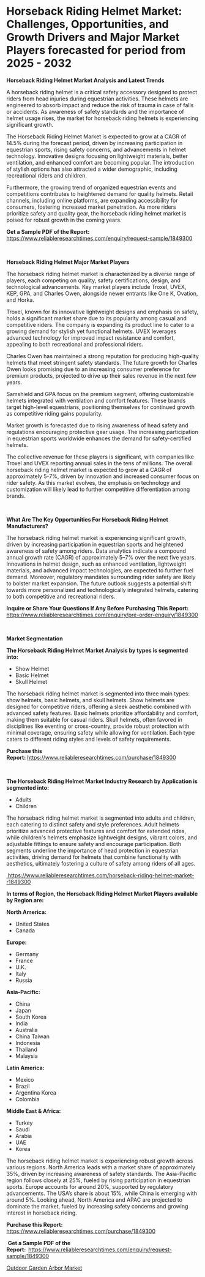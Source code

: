 <p><h1>Horseback Riding Helmet Market: Challenges, Opportunities, and Growth Drivers and Major Market Players forecasted for period from 2025 - 2032</h1></p><p><strong>Horseback Riding Helmet Market Analysis and Latest Trends</strong></p>
<p><p>A horseback riding helmet is a critical safety accessory designed to protect riders from head injuries during equestrian activities. These helmets are engineered to absorb impact and reduce the risk of trauma in case of falls or accidents. As awareness of safety standards and the importance of helmet usage rises, the market for horseback riding helmets is experiencing significant growth.</p><p>The Horseback Riding Helmet Market is expected to grow at a CAGR of 14.5% during the forecast period, driven by increasing participation in equestrian sports, rising safety concerns, and advancements in helmet technology. Innovative designs focusing on lightweight materials, better ventilation, and enhanced comfort are becoming popular. The introduction of stylish options has also attracted a wider demographic, including recreational riders and children.</p><p>Furthermore, the growing trend of organized equestrian events and competitions contributes to heightened demand for quality helmets. Retail channels, including online platforms, are expanding accessibility for consumers, fostering increased market penetration. As more riders prioritize safety and quality gear, the horseback riding helmet market is poised for robust growth in the coming years.</p></p>
<p><strong>Get a Sample PDF of the Report:&nbsp;</strong> <a href="https://www.reliableresearchtimes.com/enquiry/request-sample/1849300?utm_campaign=3207&utm_medium=2&utm_source=Github&utm_content=ia&utm_term=05042025&utm_id=horseback-riding-helmet">https://www.reliableresearchtimes.com/enquiry/request-sample/1849300</a></p>
<p>&nbsp;</p>
<p><strong>Horseback Riding Helmet Major Market Players</strong></p>
<p><p>The horseback riding helmet market is characterized by a diverse range of players, each competing on quality, safety certifications, design, and technological advancements. Key market players include Troxel, UVEX, KEP, GPA, and Charles Owen, alongside newer entrants like One K, Ovation, and Horka. </p><p>Troxel, known for its innovative lightweight designs and emphasis on safety, holds a significant market share due to its popularity among casual and competitive riders. The company is expanding its product line to cater to a growing demand for stylish yet functional helmets. UVEX leverages advanced technology for improved impact resistance and comfort, appealing to both recreational and professional riders.</p><p>Charles Owen has maintained a strong reputation for producing high-quality helmets that meet stringent safety standards. The future growth for Charles Owen looks promising due to an increasing consumer preference for premium products, projected to drive up their sales revenue in the next few years.</p><p>Samshield and GPA focus on the premium segment, offering customizable helmets integrated with ventilation and comfort features. These brands target high-level equestrians, positioning themselves for continued growth as competitive riding gains popularity.</p><p>Market growth is forecasted due to rising awareness of head safety and regulations encouraging protective gear usage. The increasing participation in equestrian sports worldwide enhances the demand for safety-certified helmets.</p><p>The collective revenue for these players is significant, with companies like Troxel and UVEX reporting annual sales in the tens of millions. The overall horseback riding helmet market is expected to grow at a CAGR of approximately 5-7%, driven by innovation and increased consumer focus on rider safety. As this market evolves, the emphasis on technology and customization will likely lead to further competitive differentiation among brands.</p></p>
<p>&nbsp;</p>
<p><strong>What Are The Key Opportunities For Horseback Riding Helmet Manufacturers?</strong></p>
<p><p>The horseback riding helmet market is experiencing significant growth, driven by increasing participation in equestrian sports and heightened awareness of safety among riders. Data analytics indicate a compound annual growth rate (CAGR) of approximately 5–7% over the next five years. Innovations in helmet design, such as enhanced ventilation, lightweight materials, and advanced impact technologies, are expected to further fuel demand. Moreover, regulatory mandates surrounding rider safety are likely to bolster market expansion. The future outlook suggests a potential shift towards more personalized and technologically integrated helmets, catering to both competitive and recreational riders.</p></p>
<p><strong>Inquire or Share Your Questions If Any Before Purchasing This Report:</strong> <a href="https://www.reliableresearchtimes.com/enquiry/pre-order-enquiry/1849300?utm_campaign=3207&utm_medium=2&utm_source=Github&utm_content=ia&utm_term=05042025&utm_id=horseback-riding-helmet">https://www.reliableresearchtimes.com/enquiry/pre-order-enquiry/1849300</a></p>
<p>&nbsp;</p>
<p><strong>Market Segmentation</strong></p>
<p><strong>The Horseback Riding Helmet Market Analysis by types is segmented into:</strong></p>
<p><ul><li>Show Helmet</li><li>Basic Helmet</li><li>Skull Helmet</li></ul></p>
<p><p>The horseback riding helmet market is segmented into three main types: show helmets, basic helmets, and skull helmets. Show helmets are designed for competitive riders, offering a sleek aesthetic combined with advanced safety features. Basic helmets prioritize affordability and comfort, making them suitable for casual riders. Skull helmets, often favored in disciplines like eventing or cross-country, provide robust protection with minimal coverage, ensuring safety while allowing for ventilation. Each type caters to different riding styles and levels of safety requirements.</p></p>
<p><strong>Purchase this Report:&nbsp;</strong><a href="https://www.reliableresearchtimes.com/purchase/1849300?utm_campaign=3207&utm_medium=2&utm_source=Github&utm_content=ia&utm_term=05042025&utm_id=horseback-riding-helmet">https://www.reliableresearchtimes.com/purchase/1849300</a></p>
<p>&nbsp;</p>
<p><strong>The Horseback Riding Helmet Market Industry Research by Application is segmented into:</strong></p>
<p><ul><li>Adults</li><li>Children</li></ul></p>
<p><p>The horseback riding helmet market is segmented into adults and children, each catering to distinct safety and style preferences. Adult helmets prioritize advanced protective features and comfort for extended rides, while children's helmets emphasize lightweight designs, vibrant colors, and adjustable fittings to ensure safety and encourage participation. Both segments underline the importance of head protection in equestrian activities, driving demand for helmets that combine functionality with aesthetics, ultimately fostering a culture of safety among riders of all ages.</p></p>
<p><a href="https://www.reliableresearchtimes.com/horseback-riding-helmet-market-r1849300?utm_campaign=3207&utm_medium=2&utm_source=Github&utm_content=ia&utm_term=05042025&utm_id=horseback-riding-helmet">&nbsp;https://www.reliableresearchtimes.com/horseback-riding-helmet-market-r1849300</a></p>
<p><strong>In terms of Region, the Horseback Riding Helmet Market Players available by Region are:</strong></p>
<p>
    <p> <strong> North America: </strong>
        <ul>
            <li>United States</li>
            <li>Canada</li>
        </ul>
        </p> 
    <p> <strong> Europe: </strong>
        <ul>
            <li>Germany</li>
            <li>France</li>
            <li>U.K.</li>
            <li>Italy</li>
            <li>Russia</li>
        </ul>
        </p> 
    <p> <strong> Asia-Pacific: </strong>
        <ul>
            <li>China</li>
            <li>Japan</li>
            <li>South Korea</li>
            <li>India</li>
            <li>Australia</li>
            <li>China Taiwan</li>
            <li>Indonesia</li>
            <li>Thailand</li>
            <li>Malaysia</li>
        </ul>
        </p> 
    <p> <strong> Latin America: </strong>
        <ul>
            <li>Mexico</li>
            <li>Brazil</li>
            <li>Argentina Korea</li>
            <li>Colombia</li>
        </ul>
        </p> 
    <p> <strong> Middle East & Africa: </strong>
        <ul>
            <li>Turkey</li>
            <li>Saudi</li>
            <li>Arabia</li>
            <li>UAE</li>
            <li>Korea</li>
        </ul>
    </p>
    </p>
<p><p>The horseback riding helmet market is experiencing robust growth across various regions. North America leads with a market share of approximately 35%, driven by increasing awareness of safety standards. The Asia-Pacific region follows closely at 25%, fueled by rising participation in equestrian sports. Europe accounts for around 20%, supported by regulatory advancements. The USA’s share is about 15%, while China is emerging with around 5%. Looking ahead, North America and APAC are projected to dominate the market, fueled by increasing safety concerns and growing interest in horseback riding.</p></p>
<p><strong>Purchase this Report: </strong><a href="https://www.reliableresearchtimes.com/purchase/1849300?utm_campaign=3207&utm_medium=2&utm_source=Github&utm_content=ia&utm_term=05042025&utm_id=horseback-riding-helmet">https://www.reliableresearchtimes.com/purchase/1849300</a></p>
<p>&nbsp;<strong>Get a Sample PDF of the Report:&nbsp;&nbsp;</strong><a href="https://www.reliableresearchtimes.com/enquiry/request-sample/1849300?utm_campaign=3207&utm_medium=2&utm_source=Github&utm_content=ia&utm_term=05042025&utm_id=horseback-riding-helmet">https://www.reliableresearchtimes.com/enquiry/request-sample/1849300</a></p>
<p><strong></strong></p>
<p><p><a href="https://github.com/dailyspunj47/Market-Research-Report-List-1/blob/main/outdoor-garden-arbor-market.md?utm_campaign=3207&utm_medium=2&utm_source=Github&utm_content=ia&utm_term=05042025&utm_id=horseback-riding-helmet">Outdoor Garden Arbor Market</a></p></p>
